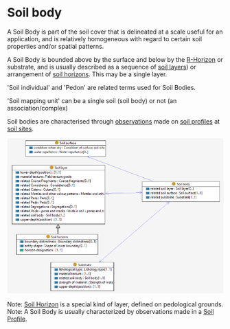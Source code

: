 # Soil body
A Soil Body is part of the soil cover that is delineated at a scale useful for an application, and is relatively homogeneous with regard to certain soil properties and/or spatial patterns. 

A Soil Body is bounded above by the surface and below by the [R-Horizon](soil-layer.md) or substrate, and is usually described as a sequence of [soil layers](soil-layer.md)) or arrangement of [soil horizons](soil-layer.md). This may be a single layer.  

'Soil individual' and 'Pedon' are related terms used for Soil Bodies.

'Soil mapping unit' can be a single soil (soil body) or not (an association/complex)

Soil bodies are characterised through [observations](sosa.md) made on [soil profiles](soil-profile.md) at [soil sites](site.md). 

![Soil body](image/Soil-body.png)

Note: [Soil Horizon](soil-layer.md) is a special kind of layer, defined on pedological grounds. 
Note: A Soil Body is usually characterized by observations made in a [Soil Profile](soil-profile.md).
